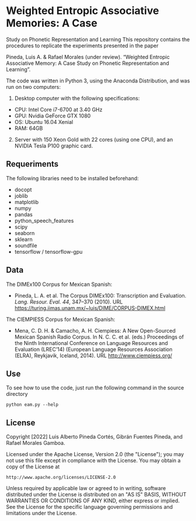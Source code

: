 # Weighted Entropic Associative Memories:  A Case
Study on Phonetic Representation and Learning
This repository contains the procedures to replicate the experiments presented in the paper 

Pineda, Luis A. & Rafael Morales (under review). “Weighted Entropic Associative Memory: A Case Study on Phonetic Representation and Learning”.

The code was written in Python 3, using the Anaconda Distribution, and was run on two computers:

1.  Desktop computer with the following specifications:
   * CPU: Intel Core i7-6700 at 3.40 GHz
   * GPU: Nvidia GeForce GTX 1080
   * OS: Ubuntu 16.04 Xenial
   * RAM: 64GB
2. Server with 150 Xeon Gold with 22 cores (using one CPU), and an NVIDIA Tesla P100 graphic card.

## Requeriments

The following libraries need to be installed beforehand:
* docopt
* joblib
* matplotlib
* numpy
* pandas
* python_speech_features
* scipy
* seaborn
* sklearn
* soundfile
* tensorflow / tensorflow-gpu

## Data

The DIMEx100 Corpus for Mexican Spanish:

* Pineda, L. A. et al. The Corpus DIMEx100: Transcription and Evaluation. *Lang. Resour. Eval. 44*, 347–370 (2010). URL https://turing.iimas.unam.mx/~luis/DIME/CORPUS-DIMEX.html

The CIEMPIESS Corpus for Mexican Spanish:

* Mena, C. D. H. & Camacho, A. H. Ciempiess: A New Open-Sourced Mexican Spanish Radio Corpus. In  N. C. C. et al.
  (eds.) Proceedings of the Ninth International Conference on Language Resources and Evaluation (LREC’14) (European
  Language Resources Association (ELRA), Reykjavik, Iceland, 2014). URL http://www.ciempiess.org/

## Use

To see how to use the code, just run the following command in the source directory

```shell
python eam.py --help
```



## License

Copyright [2022] Luis Alberto Pineda Cortés, Gibrán Fuentes Pineda, and Rafael Morales Gamboa.

Licensed under the Apache License, Version 2.0 (the "License");
you may not use this file except in compliance with the License.
You may obtain a copy of the License at

    http://www.apache.org/licenses/LICENSE-2.0

Unless required by applicable law or agreed to in writing, software
distributed under the License is distributed on an "AS IS" BASIS,
WITHOUT WARRANTIES OR CONDITIONS OF ANY KIND, either express or implied.
See the License for the specific language governing permissions and limitations under the License.